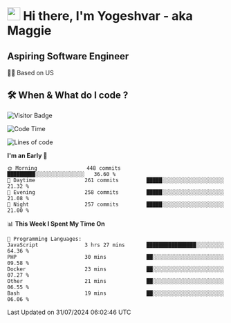 <h1><img src="https://emojis.slackmojis.com/emojis/images/1531849430/4246/blob-sunglasses.gif?1531849430" width="30"/> Hi there, I'm Yogeshvar - aka Maggie</h1>

## Aspiring Software Engineer
🏂🏻  Based on US 

## 🛠 When & What do I code ?  

![Visitor Badge](https://visitor-badge.feriirawann.repl.co?username=yogeshvar&repo=yogeshvar&label=Visitors&style=plastic&color=%23457BFF&contentType=svg)

<!--START_SECTION:waka-->
![Code Time](http://img.shields.io/badge/Code%20Time-2%2C918%20hrs%203%20mins-blue)

![Lines of code](https://img.shields.io/badge/From%20Hello%20World%20I%27ve%20Written-4.1%20million%20lines%20of%20code-blue)

**I'm an Early 🐤** 

```text
🌞 Morning                448 commits         █████████░░░░░░░░░░░░░░░░   36.60 % 
🌆 Daytime                261 commits         █████░░░░░░░░░░░░░░░░░░░░   21.32 % 
🌃 Evening                258 commits         █████░░░░░░░░░░░░░░░░░░░░   21.08 % 
🌙 Night                  257 commits         █████░░░░░░░░░░░░░░░░░░░░   21.00 % 
```


📊 **This Week I Spent My Time On** 

```text
💬 Programming Languages: 
JavaScript               3 hrs 27 mins       ████████████████░░░░░░░░░   64.36 % 
PHP                      30 mins             ██░░░░░░░░░░░░░░░░░░░░░░░   09.58 % 
Docker                   23 mins             ██░░░░░░░░░░░░░░░░░░░░░░░   07.27 % 
Other                    21 mins             ██░░░░░░░░░░░░░░░░░░░░░░░   06.55 % 
Bash                     19 mins             ██░░░░░░░░░░░░░░░░░░░░░░░   06.06 % 
```


 Last Updated on 31/07/2024 06:02:46 UTC
<!--END_SECTION:waka-->
